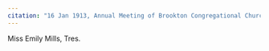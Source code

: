 ```yaml
---
citation: "16 Jan 1913, Annual Meeting of Brookton Congregational Church. Sunday School Report for 1912. Digitally photographed entry in **Congregational Church 1868-1933 Minutes of Meetings and Membership**, used with permission from Caroline Valley Community Church"
---
```


Miss Emily Mills, Tres. 


